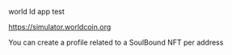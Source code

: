 world Id app test


https://simulator.worldcoin.org

You can create a profile related to a SoulBound NFT per address

